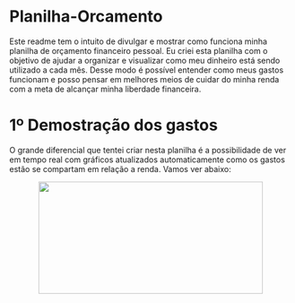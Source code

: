 # Planilha-Orcamento

Este readme tem o intuito de divulgar e mostrar como funciona minha planilha de orçamento financeiro pessoal. 
Eu criei esta planilha com o objetivo de ajudar a organizar e visualizar como meu dinheiro está sendo utilizado a cada mês. Desse modo é possível entender como meus gastos funcionam e posso pensar em melhores meios de cuidar do minha renda com a meta de alcançar minha liberdade financeira.


# 1º Demostração dos gastos

O grande diferencial que tentei criar nesta planilha é a possibilidade de ver em tempo real com gráficos atualizados automaticamente como os gastos estão se compartam em relação a renda. Vamos ver abaixo:

 <p align="center">
  <img width="400" height="200" src= "https://user-images.githubusercontent.com/62472486/151853036-bee2406a-327a-4227-8f57-f5ae070aedaa.png">
  </p>
